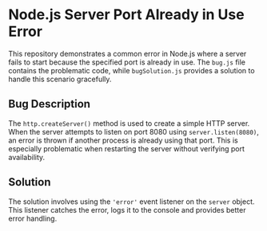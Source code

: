 # Node.js Server Port Already in Use Error

This repository demonstrates a common error in Node.js where a server fails to start because the specified port is already in use. The `bug.js` file contains the problematic code, while `bugSolution.js` provides a solution to handle this scenario gracefully.

## Bug Description

The `http.createServer()` method is used to create a simple HTTP server. When the server attempts to listen on port 8080 using `server.listen(8080)`, an error is thrown if another process is already using that port. This is especially problematic when restarting the server without verifying port availability.

## Solution

The solution involves using the `'error'` event listener on the `server` object. This listener catches the error, logs it to the console and provides better error handling.